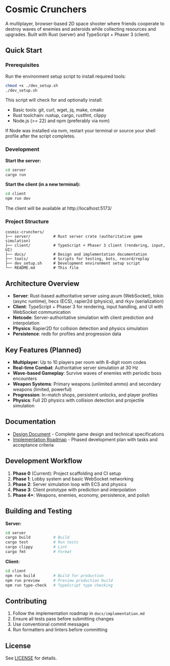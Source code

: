 # Cosmic Crunchers

A multiplayer, browser-based 2D space shooter where friends cooperate to destroy waves of enemies and asteroids while collecting resources and upgrades. Built with Rust (server) and TypeScript + Phaser 3 (client).

## Quick Start

### Prerequisites

Run the environment setup script to install required tools:

```bash
chmod +x ./dev_setup.sh
./dev_setup.sh
```

This script will check for and optionally install:
- Basic tools: git, curl, wget, jq, make, cmake
- Rust toolchain: rustup, cargo, rustfmt, clippy
- Node.js (>= 22) and npm (preferably via nvm)

If Node was installed via nvm, restart your terminal or source your shell profile after the script completes.

### Development

**Start the server:**
```bash
cd server
cargo run
```

**Start the client (in a new terminal):**
```bash
cd client
npm run dev
```

The client will be available at http://localhost:5173/

### Project Structure

```
cosmic-crunchers/
├── server/          # Rust server crate (authoritative game simulation)
├── client/          # TypeScript + Phaser 3 client (rendering, input, UI)
├── docs/            # Design and implementation documentation
├── tools/           # Scripts for testing, bots, record/replay
├── dev_setup.sh     # Development environment setup script
└── README.md        # This file
```

## Architecture Overview

- **Server**: Rust-based authoritative server using axum (WebSocket), tokio (async runtime), hecs (ECS), rapier2d (physics), and rkyv (serialization)
- **Client**: TypeScript + Phaser 3 for rendering, input handling, and UI with WebSocket communication
- **Netcode**: Server-authoritative simulation with client prediction and interpolation
- **Physics**: Rapier2D for collision detection and physics simulation
- **Persistence**: redb for profiles and progression data

## Key Features (Planned)

- **Multiplayer**: Up to 10 players per room with 8-digit room codes
- **Real-time Combat**: Authoritative server simulation at 30 Hz
- **Wave-based Gameplay**: Survive waves of enemies with periodic boss encounters
- **Weapon Systems**: Primary weapons (unlimited ammo) and secondary weapons (limited, powerful)
- **Progression**: In-match shops, persistent unlocks, and player profiles
- **Physics**: Full 2D physics with collision detection and projectile simulation

## Documentation

- [Design Document](docs/design.md) - Complete game design and technical specifications
- [Implementation Roadmap](docs/implementation.md) - Phased development plan with tasks and acceptance criteria

## Development Workflow

1. **Phase 0** (Current): Project scaffolding and CI setup
2. **Phase 1**: Lobby system and basic WebSocket networking
3. **Phase 2**: Server simulation loop with ECS and physics
4. **Phase 3**: Client prototype with prediction and interpolation
5. **Phase 4+**: Weapons, enemies, economy, persistence, and polish

## Building and Testing

**Server:**
```bash
cd server
cargo build          # Build
cargo test           # Run tests
cargo clippy         # Lint
cargo fmt            # Format
```

**Client:**
```bash
cd client
npm run build        # Build for production
npm run preview      # Preview production build
npm run type-check   # TypeScript type checking
```

## Contributing

1. Follow the implementation roadmap in `docs/implementation.md`
2. Ensure all tests pass before submitting changes
3. Use conventional commit messages
4. Run formatters and linters before committing

## License

See [LICENSE](LICENSE) for details.

